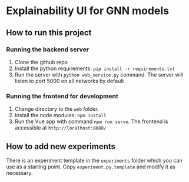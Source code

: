 # Explainability UI for GNN models

## How to run this project
### Running the backend server
1. Clone the github repo
1. Install the python requirements: `pip install -r requirements.txt`
1. Run the server with `python web_service.py` command. The server will listen to port 5000 on all networks by default
### Running the frontend for development
1. Change directory to the `web` folder.
1. Install the node modules: `npm install`
1. Run the Vue app with command `npm run serve`. The frontend is accessible at `http://localhost:8080/`


## How to add new experiments
There is an experiment template in the `experiments` folder which you can use as a starting point.
Copy `experiment.py.template` and modify it as necessary.